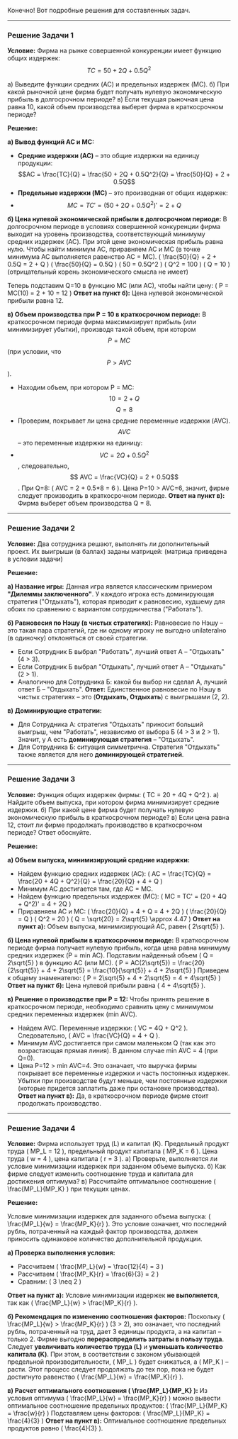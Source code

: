 Конечно! Вот подробные решения для составленных задач.

---

### Решение Задачи 1

**Условие:** Фирма на рынке совершенной конкуренции имеет функцию общих издержек: 
$$TC = 50 + 2Q + 0.5Q^2$$

а) Выведите функции средних (AC) и предельных издержек (MC).
б) При какой рыночной цене фирма будет получать нулевую экономическую прибыль в долгосрочном периоде?
в) Если текущая рыночная цена равна 10, какой объем производства выберет фирма в краткосрочном периоде?

**Решение:**

**а) Вывод функций AC и MC:**
*   **Средние издержки (AC)** – это общие издержки на единицу продукции:
     $$AC = \frac{TC}{Q} = \frac{50 + 2Q + 0.5Q^2}{Q} = \frac{50}{Q} + 2 + 0.5Q$$
*   **Предельные издержки (MC)** – это производная от общих издержек:
*   
    $$MC = TC' = (50 + 2Q + 0.5Q^2)' = 2 + Q$$

**б) Цена нулевой экономической прибыли в долгосрочном периоде:**
В долгосрочном периоде в условиях совершенной конкуренции фирма выходит на уровень производства, соответствующий минимуму средних издержек (AC). При этой цене экономическая прибыль равна нулю.
Чтобы найти минимум AC, приравняем AC и MC (в точке минимума AC выполняется равенство AC = MC).
\( \frac{50}{Q} + 2 + 0.5Q = 2 + Q \)
\( \frac{50}{Q} = 0.5Q \)
\( 50 = 0.5Q^2 \)
\( Q^2 = 100 \)
\( Q = 10 \) (отрицательный корень экономического смысла не имеет)

Теперь подставим Q=10 в функцию MC (или AC), чтобы найти цену:
\( P = MC(10) = 2 + 10 = 12 \)
**Ответ на пункт б):** Цена нулевой экономической прибыли равна 12.

**в) Объем производства при P = 10 в краткосрочном периоде:**
В краткосрочном периоде фирма максимизирует прибыль (или минимизирует убытки), производя такой объем, при котором $$P = MC$$ (при условии, что $$P > AVC$$).
*   Находим объем, при котором P = MC:
    $$ 10 = 2 + Q $$
    $$ Q = 8 $$
*   Проверим, покрывает ли цена средние переменные издержки (AVC). $$AVC$$ – это переменные издержки на единицу:
*   $$ VC = 2Q + 0.5Q^2 $$, следовательно, $$ AVC = \frac{VC}{Q} = 2 + 0.5Q$$.
    При Q=8: \( AVC = 2 + 0.5*8 = 6 \). Цена P=10 > AVC=6, значит, фирме следует производить в краткосрочном периоде.
**Ответ на пункт в):** Фирма выберет объем производства Q = 8.

---

### Решение Задачи 2

**Условие:** Два сотрудника решают, выполнять ли дополнительный проект. Их выигрыши (в баллах) заданы матрицей:
(матрица приведена в условии задачи)

**Решение:**

**а) Название игры:**
Данная игра является классическим примером **"Дилеммы заключенного"**. У каждого игрока есть доминирующая стратегия ("Отдыхать"), которая приводит к равновесию, худшему для обоих по сравнению с вариантом сотрудничества ("Работать").

**б) Равновесия по Нэшу (в чистых стратегиях):**
Равновесие по Нэшу – это такая пара стратегий, где ни одному игроку не выгодно unilateralно (в одиночку) отклоняться от своей стратегии.
*   Если Сотрудник Б выбрал "Работать", лучший ответ А – "Отдыхать" (4 > 3).
*   Если Сотрудник Б выбрал "Отдыхать", лучший ответ А – "Отдыхать" (2 > 1).
*   Аналогично для Сотрудника Б: какой бы выбор ни сделал А, лучший ответ Б – "Отдыхать".
**Ответ:** Единственное равновесие по Нэшу в чистых стратегиях – это (**Отдыхать, Отдыхать**) с выигрышами (2, 2).

**в) Доминирующие стратегии:**
*   Для Сотрудника А: стратегия "Отдыхать" приносит больший выигрыш, чем "Работать", независимо от выбора Б (4 > 3 и 2 > 1). Значит, у А есть **доминирующая стратегия** – "Отдыхать".
*   Для Сотрудника Б: ситуация симметрична. Стратегия "Отдыхать" также является для него **доминирующей стратегией**.

---

### Решение Задачи 3

**Условие:** Функция общих издержек фирмы: \( TC = 20 + 4Q + Q^2 \).
а) Найдите объем выпуска, при котором фирма минимизирует средние издержки.
б) При какой цене фирма будет получать нулевую экономическую прибыль в краткосрочном периоде?
в) Если цена равна 12, стоит ли фирме продолжать производство в краткосрочном периоде? Ответ обоснуйте.

**Решение:**

**а) Объем выпуска, минимизирующий средние издержки:**
*   Найдем функцию средних издержек (AC):
    \( AC = \frac{TC}{Q} = \frac{20 + 4Q + Q^2}{Q} = \frac{20}{Q} + 4 + Q \)
*   Минимум AC достигается там, где AC = MC.
*   Найдем функцию предельных издержек (MC):
    \( MC = TC' = (20 + 4Q + Q^2)' = 4 + 2Q \)
*   Приравняем AC и MC:
    \( \frac{20}{Q} + 4 + Q = 4 + 2Q \)
    \( \frac{20}{Q} = Q \)
    \( Q^2 = 20 \)
    \( Q = \sqrt{20} = 2\sqrt{5} \approx 4.47 \)
**Ответ на пункт а):** Объем выпуска, минимизирующий AC, равен \( 2\sqrt{5} \).

**б) Цена нулевой прибыли в краткосрочном периоде:**
В краткосрочном периоде фирма получает нулевую прибыль, когда цена равна минимуму средних издержек (P = min AC). Подставим найденный объем \( Q = 2\sqrt{5} \) в функцию AC (или MC).
\( P = AC(2\sqrt{5}) = \frac{20}{2\sqrt{5}} + 4 + 2\sqrt{5} = \frac{10}{\sqrt{5}} + 4 + 2\sqrt{5} \)
Приведем к общему знаменателю: \( P = 2\sqrt{5} + 4 + 2\sqrt{5} = 4 + 4\sqrt{5} \)
**Ответ на пункт б):** Цена нулевой прибыли равна \( 4 + 4\sqrt{5} \).

**в) Решение о производстве при P = 12:**
Чтобы принять решение в краткосрочном периоде, необходимо сравнить цену с минимумом средних переменных издержек (min AVC).
*   Найдем AVC. Переменные издержки: \( VC = 4Q + Q^2 \). Следовательно, \( AVC = \frac{VC}{Q} = 4 + Q \).
*   Минимум AVC достигается при самом маленьком Q (так как это возрастающая прямая линия). В данном случае min AVC = 4 (при Q=0).
*   Цена P=12 > min AVC=4. Это означает, что выручка фирмы покрывает все переменные издержки и часть постоянных издержек. Убытки при производстве будут меньше, чем постоянные издержки (которые придется заплатить даже при остановке производства).
**Ответ на пункт в):** Да, в краткосрочном периоде фирме стоит продолжать производство.

---

### Решение Задачи 4

**Условие:** Фирма использует труд (L) и капитал (K). Предельный продукт труда \( MP_L = 12 \), предельный продукт капитала \( MP_K = 6 \). Цена труда \( w = 4 \), цена капитала \( r = 3 \).
а) Проверьте, выполняется ли условие минимизации издержек при заданном объеме выпуска.
б) Как фирме следует изменить соотношение труда и капитала для достижения оптимума?
в) Рассчитайте оптимальное соотношение \( \frac{MP_L}{MP_K} \) при текущих ценах.

**Решение:**

Условие минимизации издержек для заданного объема выпуска: \( \frac{MP_L}{w} = \frac{MP_K}{r} \).
Это условие означает, что последний рубль, потраченный на каждый фактор производства, должен приносить одинаковое количество дополнительной продукции.

**а) Проверка выполнения условия:**
*   Рассчитаем \( \frac{MP_L}{w} = \frac{12}{4} = 3 \)
*   Рассчитаем \( \frac{MP_K}{r} = \frac{6}{3} = 2 \)
*   Сравним: \( 3 \neq 2 \)

**Ответ на пункт а):** Условие минимизации издержек **не выполняется**, так как \( \frac{MP_L}{w} > \frac{MP_K}{r} \).

**б) Рекомендация по изменению соотношения факторов:**
Поскольку \( \frac{MP_L}{w} > \frac{MP_K}{r} \) (3 > 2), это означает, что последний рубль, потраченный на труд, дает 3 единицы продукта, а на капитал – только 2. Фирме выгодно **перераспределить затраты в пользу труда**. Следует **увеличивать количество труда (L)** и **уменьшать количество капитала (K)**. При этом, в соответствии с законом убывающей предельной производительности, \( MP_L \) будет снижаться, а \( MP_K \) – расти. Этот процесс следует продолжать до тех пор, пока не будет достигнуто равенство \( \frac{MP_L}{w} = \frac{MP_K}{r} \).

**в) Расчет оптимального соотношения \( \frac{MP_L}{MP_K} \):**
Из условия оптимума \( \frac{MP_L}{w} = \frac{MP_K}{r} \) можно вывести оптимальное соотношение предельных продуктов:
\( \frac{MP_L}{MP_K} = \frac{w}{r} \)
Подставляем цены факторов: \( \frac{MP_L}{MP_K} = \frac{4}{3} \)
**Ответ на пункт в):** Оптимальное соотношение предельных продуктов равно \( \frac{4}{3} \).
